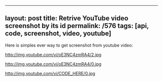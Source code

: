 ---
layout: post
title: Retrive YouTube video screenshot by its id
permalink: /576
tags: [api, code, screenshot, video, youtube]
----

Here is simples ever way to get screenshot from youtube video:


http://img.youtube.com/vi/oE3NC4zmRA4/2.jpg

http://img.youtube.com/vi/oE3NC4zmRA4/0.jpg


http://img.youtube.com/vi/CODE_HERE/0.jpg

